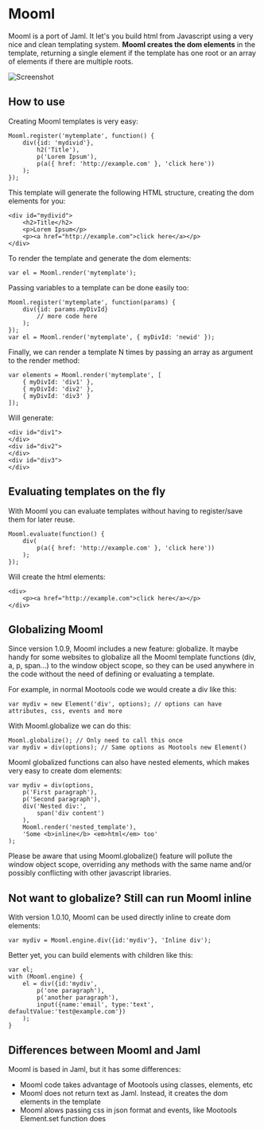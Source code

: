 ﻿Mooml
===========

Mooml is a port of Jaml. It let's you build html from Javascript using a very nice and clean templating system.
**Mooml creates the dom elements** in the template, returning a single element if the template has one root or an array of elements if there are multiple roots.

![Screenshot](http://github.com/eneko/mooml/raw/master/screenshot.jpg)

How to use
----------

Creating Mooml templates is very easy:

	Mooml.register('mytemplate', function() {
		div({id: 'mydivid'},
			h2('Title'),
			p('Lorem Ipsum'),
			p(a({ href: 'http://example.com' }, 'click here'))
		);
	});

This template will generate the following HTML structure, creating the dom elements for you:

	<div id="mydivid">
		<h2>Title</h2>
		<p>Lorem Ipsum</p>
		<p><a href="http://example.com">click here</a></p>
	</div>

To render the template and generate the dom elements:

	var el = Mooml.render('mytemplate');

Passing variables to a template can be done easily too:

	Mooml.register('mytemplate', function(params) {
		div({id: params.myDivId}
			// more code here
		);
	});
	var el = Mooml.render('mytemplate', { myDivId: 'newid' });

Finally, we can render a template N times by passing an array as argument to the render method:

	var elements = Mooml.render('mytemplate', [
		{ myDivId: 'div1' },
		{ myDivId: 'div2' },
		{ myDivId: 'div3' }
	]);

Will generate:

	<div id="div1">
	</div>
	<div id="div2">
	</div>
	<div id="div3">
	</div>


Evaluating templates on the fly
-----------------

With Mooml you can evaluate templates without having to register/save them for later reuse.

	Mooml.evaluate(function() {
		div(
			p(a({ href: 'http://example.com' }, 'click here'))
		);
	});

Will create the html elements:

	<div>
		<p><a href="http://example.com">click here</a></p>
	</div>


Globalizing Mooml
-----------------

Since version 1.0.9, Mooml includes a new feature: globalize. It maybe handy for some websites to globalize all the Mooml template functions (div, a, p, span...) to the window object scope, so they can be used anywhere in the code without the need of defining or evaluating a template.

For example, in normal Mootools code we would create a div like this:

	var mydiv = new Element('div', options); // options can have attributes, css, events and more

With Mooml.globalize we can do this:

	Mooml.globalize(); // Only need to call this once
	var mydiv = div(options); // Same options as Mootools new Element()

Mooml globalized functions can also have nested elements, which makes very easy to create dom elements:

	var mydiv = div(options, 
		p('First paragraph'),
		p('Second paragraph'),
		div('Nested div:',
			span('div content')
		),
		Mooml.render('nested_template'),
		'Some <b>inline</b> <em>html</em> too'
	);

Please be aware that using Mooml.globalize() feature will pollute the window object scope, overriding any methods with the same name and/or possibly conflicting with other javascript libraries.

Not want to globalize? Still can run Mooml inline
-----------------

With version 1.0.10, Mooml can be used directly inline to create dom elements:

	var mydiv = Mooml.engine.div({id:'mydiv'}, 'Inline div');

Better yet, you can build elements with children like this:

	var el;
	with (Mooml.engine) {
		el = div({id:'mydiv',
			p('one paragraph'),
			p('another paragraph'),
			input({name:'email', type:'text', defaultValue:'test@example.com'})
		);
	}


Differences between Mooml and Jaml
-----------------

Mooml is based in Jaml, but it has some differences:

* Mooml code takes advantage of Mootools using classes, elements, etc
* Mooml does not return text as Jaml. Instead, it creates the dom elements in the template
* Mooml alows passing css in json format and events, like Mootools Element.set function does
